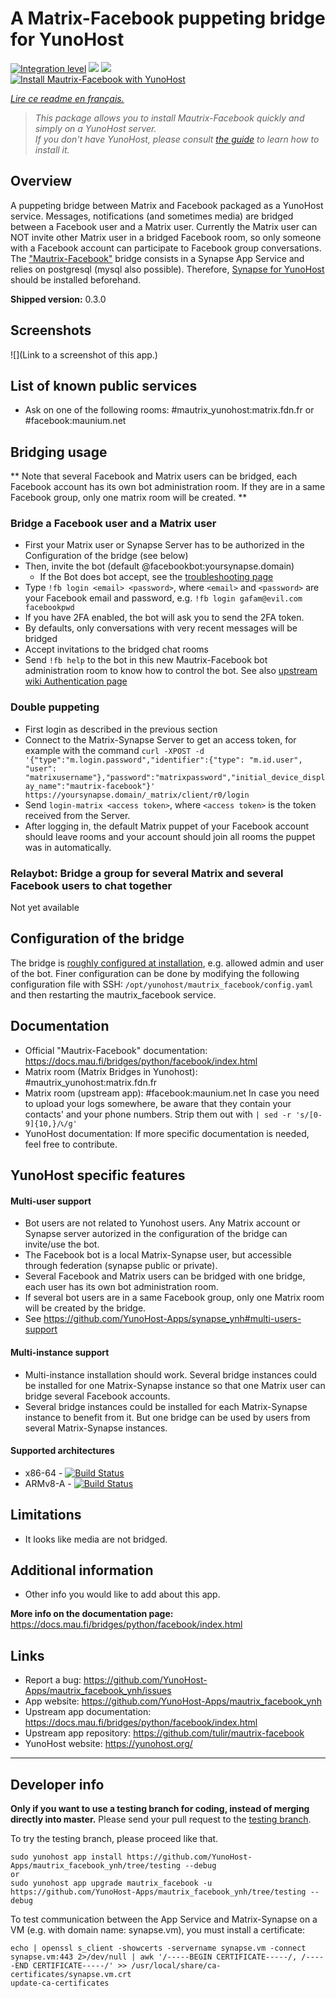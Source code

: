 # A Matrix-Facebook puppeting bridge for YunoHost

[![Integration level](https://dash.yunohost.org/integration/mautrix_facebook.svg)](https://dash.yunohost.org/appci/app/mautrix_facebook) ![](https://ci-apps.yunohost.org/ci/badges/mautrix_facebook.status.svg) ![](https://ci-apps.yunohost.org/ci/badges/mautrix_facebook.maintain.svg)  
[![Install Mautrix-Facebook with YunoHost](https://install-app.yunohost.org/install-with-yunohost.svg)](https://install-app.yunohost.org/?app=mautrix_facebook)

*[Lire ce readme en français.](./README_fr.md)*

> *This package allows you to install Mautrix-Facebook quickly and simply on a YunoHost server.  
If you don't have YunoHost, please consult [the guide](https://yunohost.org/#/install) to learn how to install it.*

## Overview
A puppeting bridge between Matrix and Facebook packaged as a YunoHost service. Messages, notifications (and sometimes media) are bridged between a Facebook user and a Matrix user. Currently the Matrix user can NOT invite other Matrix user in a bridged Facebook room, so only someone with a Facebook account can participate to Facebook group conversations. The ["Mautrix-Facebook"](https://docs.mau.fi/bridges/python/facebook/index.html) bridge consists in a Synapse App Service and relies on postgresql (mysql also possible). Therefore, [Synapse for YunoHost](https://github.com/YunoHost-Apps/synapse_ynh) should be installed beforehand.

**Shipped version:** 0.3.0

## Screenshots

![](Link to a screenshot of this app.)

## List of known public services

* Ask on one of the following rooms: #mautrix_yunohost:matrix.fdn.fr or #facebook:maunium.net

## Bridging usage
** Note that several Facebook and Matrix users can be bridged, each Facebook account has its own bot administration room. If they are in a same Facebook group, only one matrix room will be created. **

### Bridge a Facebook user and a Matrix user
* First your Matrix user or Synapse Server has to be authorized in the Configuration of the bridge (see below)
* Then, invite the bot (default @facebookbot:yoursynapse.domain)
  * If the Bot does bot accept, see the [troubleshooting page](https://docs.mau.fi/bridges/general/troubleshooting.html)
* Type ``!fb login <email> <password>``, where ``<email>`` and ``<password>`` are your Facebook email and password, e.g. ``!fb login gafam@evil.com facebookpwd``
* If you have 2FA enabled, the bot will ask you to send the 2FA token.
* By defaults, only conversations with very recent messages will be bridged
* Accept invitations to the bridged chat rooms
* Send ``!fb help`` to the bot in this new Mautrix-Facebook bot administration room to know how to control the bot.
See also [upstream wiki Authentication page](https://docs.mau.fi/bridges/python/facebook/authentication.html)

### Double puppeting
* First login as described in the previous section
* Connect to the Matrix-Synapse Server to get an access token, for example with the command ``curl -XPOST -d '{"type":"m.login.password","identifier":{"type": "m.id.user", "user": "matrixusername"},"password":"matrixpassword","initial_device_display_name":"mautrix-facebook"}' https://yoursynapse.domain/_matrix/client/r0/login``
* Send ``login-matrix <access token>``, where ``<access token>`` is the token received from the Server.
* After logging in, the default Matrix puppet of your Facebook account should leave rooms and your account should join all rooms the puppet was in automatically.


### Relaybot: Bridge a group for several Matrix and several Facebook users to chat together
Not yet available

## Configuration of the bridge

The bridge is [roughly configured at installation](https://github.com/YunoHost-Apps/mautrix_facebook_ynh/blob/master/conf/config.yaml), e.g. allowed admin and user of the bot. Finer configuration can be done by modifying the
following configuration file with SSH: 
```/opt/yunohost/mautrix_facebook/config.yaml```
and then restarting the mautrix_facebook service.

## Documentation

 * Official "Mautrix-Facebook" documentation: https://docs.mau.fi/bridges/python/facebook/index.html
 * Matrix room (Matrix Bridges in Yunohost): #mautrix_yunohost:matrix.fdn.fr
 * Matrix room (upstream app): #facebook:maunium.net
In case you need to upload your logs somewhere, be aware that they contain your contacts' and your phone numbers. Strip them out with 
``| sed -r 's/[0-9]{10,}/📞/g' ``
 * YunoHost documentation: If more specific documentation is needed, feel free to contribute.

## YunoHost specific features

#### Multi-user support

* Bot users are not related to Yunohost users. Any Matrix account or Synapse server autorized in the configuration of the bridge can invite/use the bot. 
* The Facebook bot is a local Matrix-Synapse user, but accessible through federation (synapse public or private).
* Several Facebook and Matrix users can be bridged with one bridge, each user has its own bot administration room. 
* If several bot users are in a same Facebook group, only one Matrix room will be created by the bridge.
* See https://github.com/YunoHost-Apps/synapse_ynh#multi-users-support

#### Multi-instance support

* Multi-instance installation should work. Several bridge instances could be installed for one Matrix-Synapse instance so that one Matrix user can bridge several Facebook accounts. 
* Several bridge instances could be installed for each Matrix-Synapse instance to benefit from it. But one bridge can be used by users from several Matrix-Synapse instances.

#### Supported architectures

* x86-64 - [![Build Status](https://ci-apps.yunohost.org/ci/logs/mautrix_facebook%20%28Apps%29.svg)](https://ci-apps.yunohost.org/ci/apps/mautrix_facebook/)
* ARMv8-A - [![Build Status](https://ci-apps-arm.yunohost.org/ci/logs/mautrix_facebook%20%28Apps%29.svg)](https://ci-apps-arm.yunohost.org/ci/apps/mautrix_facebook/)

## Limitations

* It looks like media are not bridged. 

## Additional information

* Other info you would like to add about this app.

**More info on the documentation page:**  
https://docs.mau.fi/bridges/python/facebook/index.html

## Links

 * Report a bug: https://github.com/YunoHost-Apps/mautrix_facebook_ynh/issues
 * App website: https://github.com/YunoHost-Apps/mautrix_facebook_ynh
 * Upstream app documentation: https://docs.mau.fi/bridges/python/facebook/index.html
 * Upstream app repository: https://github.com/tulir/mautrix-facebook
 * YunoHost website: https://yunohost.org/

---

## Developer info

**Only if you want to use a testing branch for coding, instead of merging directly into master.**
Please send your pull request to the [testing branch](https://github.com/YunoHost-Apps/mautrix_facebook_ynh/tree/testing).

To try the testing branch, please proceed like that.
```
sudo yunohost app install https://github.com/YunoHost-Apps/mautrix_facebook_ynh/tree/testing --debug
or
sudo yunohost app upgrade mautrix_facebook -u https://github.com/YunoHost-Apps/mautrix_facebook_ynh/tree/testing --debug
```

To test communication between the App Service and Matrix-Synapse on a VM (e.g. with domain name: synapse.vm), you must install a certificate:
```
echo | openssl s_client -showcerts -servername synapse.vm -connect synapse.vm:443 2>/dev/null | awk '/-----BEGIN CERTIFICATE-----/, /-----END CERTIFICATE-----/' >> /usr/local/share/ca-certificates/synapse.vm.crt
update-ca-certificates
```
